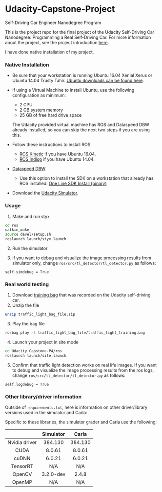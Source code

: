 # Udacity-Capstone-Project
Self-Driving Car Engineer Nanodegree Program

This is the project repo for the final project of the Udacity Self-Driving Car Nanodegree: Programming a Real Self-Driving Car. For more information about the project, see the project introduction [here](https://classroom.udacity.com/nanodegrees/nd013/parts/6047fe34-d93c-4f50-8336-b70ef10cb4b2/modules/e1a23b06-329a-4684-a717-ad476f0d8dff/lessons/462c933d-9f24-42d3-8bdc-a08a5fc866e4/concepts/5ab4b122-83e6-436d-850f-9f4d26627fd9).

I have done native installation of my project.

### Native Installation

* Be sure that your workstation is running Ubuntu 16.04 Xenial Xerus or Ubuntu 14.04 Trusty Tahir. [Ubuntu downloads can be found here](https://www.ubuntu.com/download/desktop).
* If using a Virtual Machine to install Ubuntu, use the following configuration as minimum:
  * 2 CPU
  * 2 GB system memory
  * 25 GB of free hard drive space

  The Udacity provided virtual machine has ROS and Dataspeed DBW already installed, so you can skip the next two steps if you are using this.

* Follow these instructions to install ROS
  * [ROS Kinetic](http://wiki.ros.org/kinetic/Installation/Ubuntu) if you have Ubuntu 16.04.
  * [ROS Indigo](http://wiki.ros.org/indigo/Installation/Ubuntu) if you have Ubuntu 14.04.
* [Dataspeed DBW](https://bitbucket.org/DataspeedInc/dbw_mkz_ros)
  * Use this option to install the SDK on a workstation that already has ROS installed: [One Line SDK Install (binary)](https://bitbucket.org/DataspeedInc/dbw_mkz_ros/src/81e63fcc335d7b64139d7482017d6a97b405e250/ROS_SETUP.md?fileviewer=file-view-default)
* Download the [Udacity Simulator](https://github.com/udacity/CarND-Capstone/releases).

<!---
### Docker Installation
[Install Docker](https://docs.docker.com/engine/installation/)

Build the docker container
```bash
docker build . -t capstone
```

Run the docker file
```bash
docker run -p 4567:4567 -v $PWD:/capstone -v /tmp/log:/root/.ros/ --rm -it capstone
```

### Port Forwarding
To set up port forwarding, please refer to the "uWebSocketIO Starter Guide" found in the classroom (see Extended Kalman Filter Project lesson).
-->

### Usage

1. Make and run styx
```bash
cd ros
catkin_make
source devel/setup.sh
roslaunch launch/styx.launch
```
2. Run the simulator

3. If you want to debug and visualize the image processing results from simulator only, change `ros/src/tl_detector/tl_detector.py` as follows:
```
self.simdebug = True
```

### Real world testing
1. Download [training bag](https://s3-us-west-1.amazonaws.com/udacity-selfdrivingcar/traffic_light_bag_file.zip) that was recorded on the Udacity self-driving car.
2. Unzip the file
```bash
unzip traffic_light_bag_file.zip
```
3. Play the bag file
```bash
rosbag play -l traffic_light_bag_file/traffic_light_training.bag
```
4. Launch your project in site mode
```bash
cd Udacity_Capstone-P4/ros
roslaunch launch/site.launch
```
5. Confirm that traffic light detection works on real life images. If you want to debug and visualize the image processing results from the ros logs, change `ros/src/tl_detector/tl_detector.py` as follows:
```
self.logdebug = True
```

### Other library/driver information
Outside of `requirements.txt`, here is information on other driver/library versions used in the simulator and Carla:

Specific to these libraries, the simulator grader and Carla use the following:

|        | Simulator | Carla  |
| :-----------: |:-------------:| :-----:|
| Nvidia driver | 384.130 | 384.130 |
| CUDA | 8.0.61 | 8.0.61 |
| cuDNN | 6.0.21 | 6.0.21 |
| TensorRT | N/A | N/A |
| OpenCV | 3.2.0-dev | 2.4.8 |
| OpenMP | N/A | N/A |